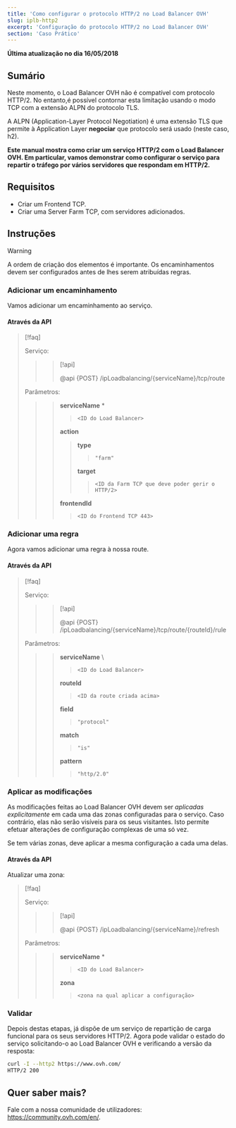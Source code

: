 ```yaml
---
title: 'Como configurar o protocolo HTTP/2 no Load Balancer OVH'
slug: iplb-http2
excerpt: 'Configuração do protocolo HTTP/2 no Load Balancer OVH'
section: 'Caso Prático'
---
```


**Última atualização no dia 16/05/2018**

## Sumário

Neste momento, o Load Balancer OVH não é compatível com protocolo HTTP/2. No entanto,é possível contornar esta limitação usando o modo TCP com a extensão ALPN do protocolo TLS.


A ALPN (Application-Layer Protocol Negotiation) é uma extensão TLS que permite à Application Layer <b>negociar</b> que protocolo será usado (neste caso, h2).

**Este manual mostra como criar um serviço HTTP/2 com o Load Balancer OVH. Em particular, vamos demonstrar como configurar o serviço para repartir o tráfego por vários servidores que respondam em HTTP/2.**


## Requisitos

- Criar um Frontend TCP.
- Criar uma Server Farm TCP, com servidores adicionados.


## Instruções

> [!warning]
>
> A ordem de criação dos elementos é importante. Os encaminhamentos devem ser configurados antes de lhes serem atribuídas regras.
> 


### Adicionar um encaminhamento

Vamos adicionar um encaminhamento ao serviço.


#### Através da API

> [!faq]
>
> Serviço:
>
>> > [!api]
>> >
>> > @api {POST} /ipLoadbalancing/{serviceName}/tcp/route
>> >
>>
>
> Parâmetros:
>
>> > **serviceName** *
>> >
>> >> `<ID do Load Balancer>`
>> >
>> > **action**
>> >
>> >> **type**
>> >> >
>> >> > `"farm"`
>> >>
>> >> **target**
>> >> >
>> >> > `<ID da Farm TCP que deve poder gerir o HTTP/2>`
>> >
>> > **frontendId**
>> >
>> >> `<ID do Frontend TCP 443>`
>


### Adicionar uma regra

Agora vamos adicionar uma regra à nossa route.



#### Através da API

> [!faq]
>
> Serviço:
>
>> > [!api]
>> >
>> > @api {POST} /ipLoadbalancing/{serviceName}/tcp/route/{routeId}/rule
>> >
>>
>
> Parâmetros:
>
>> > **serviceName** \
>> >
>> >> `<ID do Load Balancer>`
>> >
>> > **routeId**
>> >
>> >> `<ID da route criada acima>`
>> >
>> > **field**
>> >
>> >> `"protocol"`
>> >
>> > **match**
>> >
>> >> `"is"`
>> >
>> > **pattern**
>> >
>> >> `"http/2.0"`
>


### Aplicar as modificações

As modificações feitas ao Load Balancer OVH devem ser  *aplicadas explicitamente* em cada uma das zonas configuradas para o serviço. Caso contrário, elas não serão visíveis para os seus visitantes. Isto permite efetuar alterações de configuração complexas de uma só vez.

Se tem várias zonas, deve aplicar a mesma configuração a cada uma delas.


#### Através da API

Atualizar uma zona:

> [!faq]
>
> Serviço:
>
>> > [!api]
>> >
>> > @api {POST} /ipLoadbalancing/{serviceName}/refresh
>> >
>>
>
> Parâmetros:
>
>> > **serviceName** *
>> >
>> >> `<ID do Load Balancer>`
>> >
>> > **zona**
>> >
>> >> `<zona na qual aplicar a configuração>`
>

### Validar

Depois destas etapas, já dispõe de um serviço de repartição de carga funcional para os seus servidores HTTP/2. Agora pode validar o estado do serviço solicitando-o ao Load Balancer OVH e verificando a versão da resposta:

```bash
curl -I --http2 https://www.ovh.com/
HTTP/2 200
```

## Quer saber mais?

Fale com a nossa comunidade de utilizadores: <https://community.ovh.com/en/>.